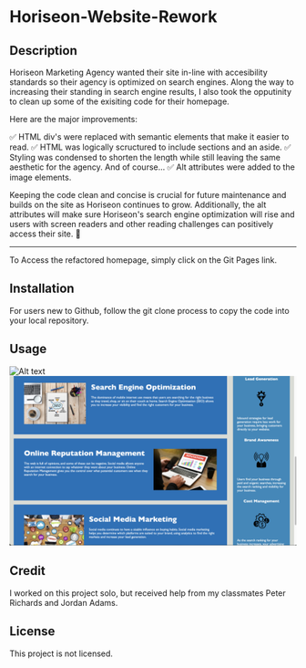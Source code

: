 # Horiseon-Website-Rework

## Description

Horiseon Marketing Agency wanted their site in-line with accesibility standards so their agency is optimized on search engines. Along the way to increasing their standing in search engine results, I also took the opputinity to clean up some of the exisiting code for their homepage.

Here are the major improvements:

✅ HTML div's were replaced with semantic elements that    make it easier to read.
✅ HTML was logically scructured to include sections and an aside. 
✅ Styling was condensed to shorten the length while still leaving the same aesthetic for the agency. 
And of course...
✅ Alt attributes were added to the image elements. 

Keeping the code clean and concise is crucial for future maintenance and builds on the site as Horiseon continues to grow. Additionally, the alt attributes will make sure Horiseon's search engine optimization will rise and users with screen readers and other reading challenges can positively access their site.  🎉
_______________________________________________________________________
To Access the refactored homepage, simply click on the Git Pages link. 


## Installation
For users new to Github, follow the git clone process to copy the code into your local repository. 

## Usage

![Alt text](./assets/images/Screenshot%202023-08-17%20at%209.16.55%20AM.png "Homepage Horiseon Marketing")
![Alt text](./assets/images/Screenshot%202023-08-17%20at%209.01.37%20AM.png "Homepage Horiseon Marketing")

## Credit
I worked on this project solo, but received help from my classmates Peter Richards and Jordan Adams. 

## License 
This project is not licensed.
